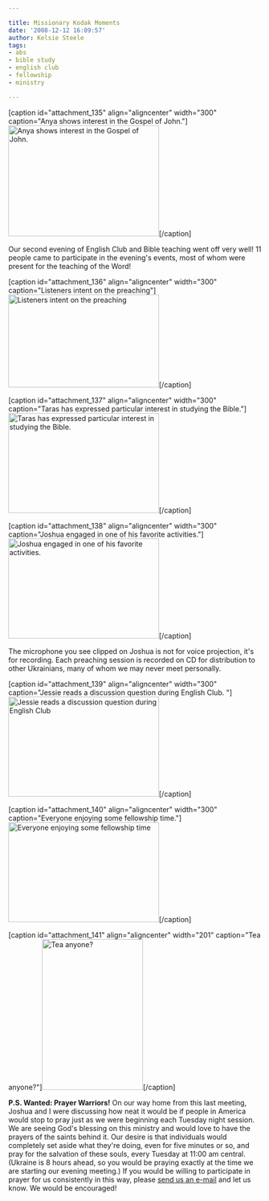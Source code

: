 ```yaml
---

title: Missionary Kodak Moments
date: '2008-12-12 16:09:57'
author: Kelsie Steele
tags:
- abs
- bible study
- english club
- fellowship
- ministry

---
```


[caption id="attachment_135" align="aligncenter" width="300" caption="Anya shows interest in the Gospel of John."]<a href="https://s3.amazonaws.com/content.ofreport.com/2008/12/dsc_3732.jpg"><img class="size-medium wp-image-135" title="dsc_3732" src="https://s3.amazonaws.com/content.ofreport.com/2008/12/dsc_3732-300x221.jpg" alt="Anya shows interest in the Gospel of John." width="300" height="221" /></a>[/caption]

Our second evening of English Club and Bible teaching went off very well! 11 people came to participate in the evening's events, most of whom were present for the teaching of the Word!

[caption id="attachment_136" align="aligncenter" width="300" caption="Listeners intent on the preaching"]<a href="https://s3.amazonaws.com/content.ofreport.com/2008/12/dsc_3733.jpg"><img class="size-medium wp-image-136" title="dsc_3733" src="https://s3.amazonaws.com/content.ofreport.com/2008/12/dsc_3733-300x185.jpg" alt="Listeners intent on the preaching" width="300" height="185" /></a>[/caption]
<!--more-->
[caption id="attachment_137" align="aligncenter" width="300" caption="Taras has expressed particular interest in studying the Bible."]<a href="https://s3.amazonaws.com/content.ofreport.com/2008/12/dsc_3735.jpg"><img class="size-medium wp-image-137" title="dsc_3735" src="https://s3.amazonaws.com/content.ofreport.com/2008/12/dsc_3735-300x199.jpg" alt="Taras has expressed particular interest in studying the Bible." width="300" height="199" /></a>[/caption]

[caption id="attachment_138" align="aligncenter" width="300" caption="Joshua engaged in one of his favorite activities."]<a href="https://s3.amazonaws.com/content.ofreport.com/2008/12/dsc_3730.jpg"><img class="size-medium wp-image-138" title="dsc_3730" src="https://s3.amazonaws.com/content.ofreport.com/2008/12/dsc_3730-300x199.jpg" alt="Joshua engaged in one of his favorite activities." width="300" height="199" /></a>[/caption]

The microphone you see clipped on Joshua is not for voice projection, it's for recording. Each preaching session is recorded on CD for distribution to other Ukrainians, many of whom we may never meet personally.

[caption id="attachment_139" align="aligncenter" width="300" caption="Jessie reads a discussion question during English Club. "]<a href="https://s3.amazonaws.com/content.ofreport.com/2008/12/dsc_3729.jpg"><img class="size-medium wp-image-139" title="dsc_3729" src="https://s3.amazonaws.com/content.ofreport.com/2008/12/dsc_3729-300x199.jpg" alt="Jessie reads a discussion question during English Club" width="300" height="199" /></a>[/caption]

[caption id="attachment_140" align="aligncenter" width="300" caption="Everyone enjoying some fellowship time."]<a href="https://s3.amazonaws.com/content.ofreport.com/2008/12/dsc_3736.jpg"><img class="size-medium wp-image-140" title="dsc_3736" src="https://s3.amazonaws.com/content.ofreport.com/2008/12/dsc_3736-300x199.jpg" alt="Everyone enjoying some fellowship time" width="300" height="199" /></a>[/caption]

[caption id="attachment_141" align="aligncenter" width="201" caption="Tea anyone?"]<a href="https://s3.amazonaws.com/content.ofreport.com/2008/12/dsc_3744.jpg"><img class="size-medium wp-image-141" title="dsc_3744" src="https://s3.amazonaws.com/content.ofreport.com/2008/12/dsc_3744-201x300.jpg" alt="Tea anyone?" width="201" height="300" /></a>[/caption]

<strong>P.S. Wanted: Prayer Warriors!</strong> On our way home from this last meeting, Joshua and I were discussing how neat it would be if people in America would stop to pray just as we were beginning each Tuesday night session. We are seeing God's blessing on this ministry and would love to have the prayers of the saints behind it. Our desire is that individuals would completely set aside what they're doing, even for five minutes or so, and pray for the salvation of these souls, every Tuesday at 11:00 am central. (Ukraine is 8 hours ahead, so you would be praying exactly at the time we are starting our evening meeting.) If you would be willing to participate in prayer for us consistently in this way, please <a href="http://www.OFReport.com/contact-us/">send us an e-mail</a> and let us know. We would be encouraged!
